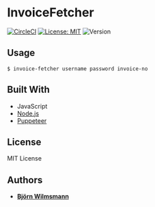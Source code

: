 # InvoiceFetcher

[![CircleCI](https://circleci.com/gh/BjoernKW/InvoiceFetchersvg?style=shield)](https://circleci.com/gh/BjoernKW/InvoiceFetcher)
[![License: MIT](https://img.shields.io/badge/License-MIT-yellow.svg)](https://opensource.org/licenses/MIT)
![Version](https://img.shields.io/github/package-json/v/BjoernKW/InvoiceFetcher.svg?style=shield)

## Usage

```shell script
$ invoice-fetcher username password invoice-no
```

## Built With

* JavaScript
* [Node.js](https://nodejs.org/)
* [Puppeteer](https://pptr.dev/)

## License

MIT License

## Authors

* **[Björn Wilmsmann](https://bjoernkw.com)**

